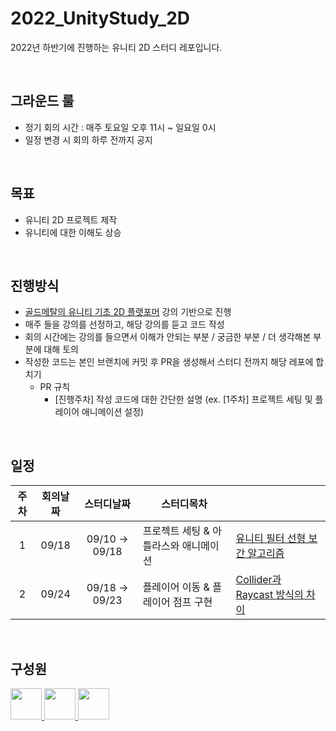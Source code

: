 # 2022_UnityStudy_2D
2022년 하반기에 진행하는 유니티 2D 스터디 레포입니다.

<br/>

## 그라운드 룰
- 정기 회의 시간 : 매주 토요일 오후 11시 ~ 일요일 0시
- 일정 변경 시 회의 하루 전까지 공지

<br/>

## 목표
- 유니티 2D 프로젝트 제작
- 유니티에 대한 이해도 상승

<br/>

## 진행방식
- [골드메탈의 유니티 기초 2D 플랫포머](https://www.youtube.com/watch?v=v_Y5FH_tCpc&list=PLO-mt5Iu5TeZGR_y6mHmTWyo0RyGgO0N_) 강의 기반으로 진행
- 매주 들을 강의를 선정하고, 해당 강의를 듣고 코드 작성
- 회의 시간에는 강의를 들으면서 이해가 안되는 부분 / 궁금한 부분 / 더 생각해본 부분에 대해 토의
- 작성한 코드는 본인 브랜치에 커밋 후 PR을 생성해서 스터디 전까지 해당 레포에 합치기
  - PR 규칙
    - [진행주차] 작성 코드에 대한 간단한 설명 (ex. [1주차] 프로젝트 세팅 및 플레이어 애니메이션 설정)

<br/>

## 일정
|주차|회의날짜|스터디날짜|스터디목차||
|:-------:|:----:|:----:|----|----|
|1|09/18|09/10 → 09/18|프로젝트 세팅 & 아틀라스와 애니메이션|[유니티 필터 선형 보간 알고리즘](https://p2-study.tistory.com/75)|
|2|09/24|09/18 → 09/23|플레이어 이동 & 플레이어 점프 구현|[Collider과 Raycast 방식의 차이](https://p2-study.tistory.com/77)|


<br/>

## 구성원
<div>
<a href="https://github.com/dharana77">
  <img src="https://github.com/dharana77.png" width="50" height="50" >
</a>
<a href="https://github.com/juyonLee00">
  <img src="https://github.com/juyonLee00.png" width="50" height="50" >
</a>
<a href="https://github.com/shin-jisong">
  <img src="https://github.com/shin-jisong.png" width="50" height="50" >
</a>
